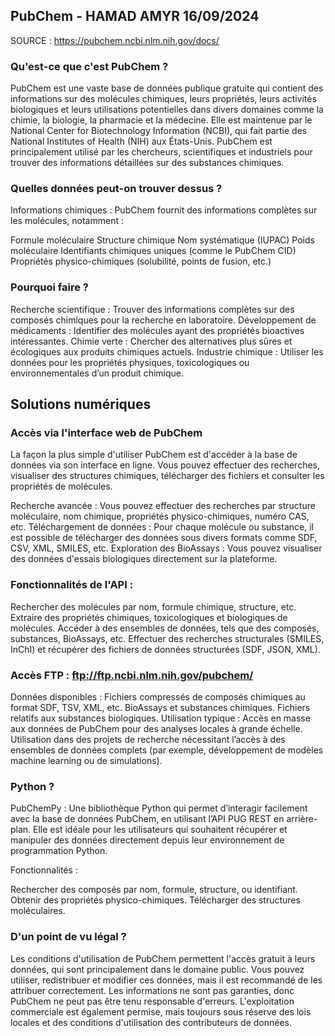 ## PubChem - HAMAD AMYR 16/09/2024

SOURCE : https://pubchem.ncbi.nlm.nih.gov/docs/

### Qu'est-ce que c'est PubChem ?

PubChem est une vaste base de données publique gratuite qui contient des informations sur des molécules chimiques, leurs propriétés, leurs activités biologiques et leurs utilisations potentielles dans divers domaines comme la chimie, la biologie, la pharmacie et la médecine. Elle est maintenue par le National Center for Biotechnology Information (NCBI), qui fait partie des National Institutes of Health (NIH) aux États-Unis. PubChem est principalement utilisé par les chercheurs, scientifiques et industriels pour trouver des informations détaillées sur des substances chimiques.

### Quelles données peut-on trouver dessus ?

Informations chimiques : PubChem fournit des informations complètes sur les molécules, notamment :

Formule moléculaire
Structure chimique
Nom systématique (IUPAC)
Poids moléculaire
Identifiants chimiques uniques (comme le PubChem CID)
Propriétés physico-chimiques (solubilité, points de fusion, etc.)

### Pourquoi faire ?

Recherche scientifique : Trouver des informations complètes sur des composés chimiques pour la recherche en laboratoire.
Développement de médicaments : Identifier des molécules ayant des propriétés bioactives intéressantes.
Chimie verte : Chercher des alternatives plus sûres et écologiques aux produits chimiques actuels.
Industrie chimique : Utiliser les données pour les propriétés physiques, toxicologiques ou environnementales d’un produit chimique.

## Solutions numériques

### Accès via l'interface web de PubChem

La façon la plus simple d'utiliser PubChem est d'accéder à la base de données via son interface en ligne. Vous pouvez effectuer des recherches, visualiser des structures chimiques, télécharger des fichiers et consulter les propriétés de molécules.

Recherche avancée : Vous pouvez effectuer des recherches par structure moléculaire, nom chimique, propriétés physico-chimiques, numéro CAS, etc.
Téléchargement de données : Pour chaque molécule ou substance, il est possible de télécharger des données sous divers formats comme SDF, CSV, XML, SMILES, etc.
Exploration des BioAssays : Vous pouvez visualiser des données d'essais biologiques directement sur la plateforme.

### Fonctionnalités de l'API :

Rechercher des molécules par nom, formule chimique, structure, etc.
Extraire des propriétés chimiques, toxicologiques et biologiques de molécules.
Accéder à des ensembles de données, tels que des composés, substances, BioAssays, etc.
Effectuer des recherches structurales (SMILES, InChI) et récupérer des fichiers de données structurées (SDF, JSON, XML).

### Accès FTP : ftp://ftp.ncbi.nlm.nih.gov/pubchem/

Données disponibles :
Fichiers compressés de composés chimiques au format SDF, TSV, XML, etc.
BioAssays et substances chimiques.
Fichiers relatifs aux substances biologiques.
Utilisation typique :
Accès en masse aux données de PubChem pour des analyses locales à grande échelle.
Utilisation dans des projets de recherche nécessitant l’accès à des ensembles de données complets (par exemple, développement de modèles machine learning ou de simulations).

### Python ?

PubChemPy : Une bibliothèque Python qui permet d’interagir facilement avec la base de données PubChem, en utilisant l’API PUG REST en arrière-plan. Elle est idéale pour les utilisateurs qui souhaitent récupérer et manipuler des données directement depuis leur environnement de programmation Python.

Fonctionnalités :

Rechercher des composés par nom, formule, structure, ou identifiant.
Obtenir des propriétés physico-chimiques.
Télécharger des structures moléculaires.

### D'un point de vu légal ?

Les conditions d'utilisation de PubChem permettent l'accès gratuit à leurs données, qui sont principalement dans le domaine public. Vous pouvez utiliser, redistribuer et modifier ces données, mais il est recommandé de les attribuer correctement. Les informations ne sont pas garanties, donc PubChem ne peut pas être tenu responsable d'erreurs. L'exploitation commerciale est également permise, mais toujours sous réserve des lois locales et des conditions d'utilisation des contributeurs de données.




